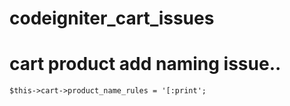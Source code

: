 # codeigniter_cart_issues

# cart product add naming issue.. 

<code>$this->cart->product_name_rules = '[:print';</code>
